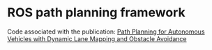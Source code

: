 # ROS path planning framework

Code associated with the publication: [Path Planning for Autonomous Vehicles with Dynamic Lane Mapping and Obstacle Avoidance](http://dx.doi.org/10.5220/0010342704310438)
